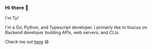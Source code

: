 ### Hi there 👋

I'm Ty!

I'm a Go, Python, and Typescript developer. I primarly like to foucus on Backend developer building APIs, web servers, and CLIs. 
 
Check me out [here](tyfacey.dev) 😄

<!--
**faceyacc/faceyacc** is a ✨ _special_ ✨ repository because its `README.md` (this file) appears on your GitHub profile.

Here are some ideas to get you started:

- 🔭 I’m currently working on ...
- 🌱 I’m currently learning ...
- 👯 I’m looking to collaborate on ...
- 🤔 I’m looking for help with ...
- 💬 Ask me about ...
- 📫 How to reach me: ...
- 😄 Pronouns: ...
- ⚡ Fun fact: ...
-->
